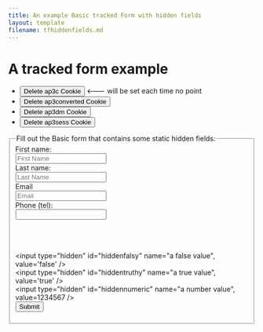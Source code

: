 ```yaml
---
title: An example Basic tracked Form with hidden fields
layout: template
filename: tfhiddenfields.md
--- 
```


<!-- Ortto robert capture code -->
<script>
	window.ap3c = window.ap3c || {};
	var ap3c = window.ap3c;
	ap3c.cmd = ap3c.cmd || [];
	ap3c.cmd.push(function() {
		ap3c.init('YdOVzkqoVlq0G5Pscm9iZXJ0', 'https://capture-api-master.stgautopilotapp.com/');
		ap3c.track({v: 0});
	});
	var s, t; s = document.createElement('script'); s.type = 'text/javascript'; s.src = "https://static.ap3stg.com/capture/master/capture.js";
	t = document.getElementsByTagName('script')[0]; t.parentNode.insertBefore(s, t);
</script>

<script>
let delete_cookie = function(name) {
    document.cookie = name +'=; Path=/; Expires=Thu, 01 Jan 1970 00:00:01 GMT;';
	console.log("Deleted ", name, "cookie");
};
</script>

# A tracked form example

* <button onclick="delete_cookie('ap3c')">Delete ap3c Cookie</button> <--- will be set each time no point
* <button onclick="delete_cookie('ap3converted')">Delete ap3converted Cookie</button>
* <button onclick="delete_cookie('ap3dm')">Delete ap3dm Cookie</button>
* <button onclick="delete_cookie('ap3sess')">Delete ap3sess Cookie</button>


<fieldset>
    <legend>Fill out the Basic form that contains some static hidden fields:</legend>
<form id="tfwithhideenfields" action="" onsubmit="return false;">
  <label for="fname">First name:</label><br>
  <input type="text" id="fname" name="fname" placeholder="First Name"/><br>
  <label for="lname">Last name:</label><br>
  <input type="text" id="lname" name="lname" placeholder="Last Name"/><br>
  <label for="email">Email</label><br>
  <input type="email" id="email" name="email" placeholder="Email"/><br>
  <label for="phone">Phone (tel):</label><br>
  <input type="tel" id="phone" name="phone"/><br>
  
  <!-- Hidden -->
  <input type="hidden" id="hiddenphone2" value='0430000000' name="hidden phone"/><br>
  <input type="hidden"  name="UTM_Campaign" value="[utm_campaign]"/><br>
  <input type="hidden" id="hidden3" name="UTM_Source" value="[utm_source]"/><br>
  <input type="hidden" id="hiddenfalsy" name="a false value", value='false' /><br>
  <input type="hidden" id="hiddentruthy" name="a true value", value='true' /><br>
  <input type="hidden" id="hiddennumeric" name="a number value", value=1234567 /><br>
  <input id="submit" type="submit" value="Submit"/>
</form> 

</fieldset>


